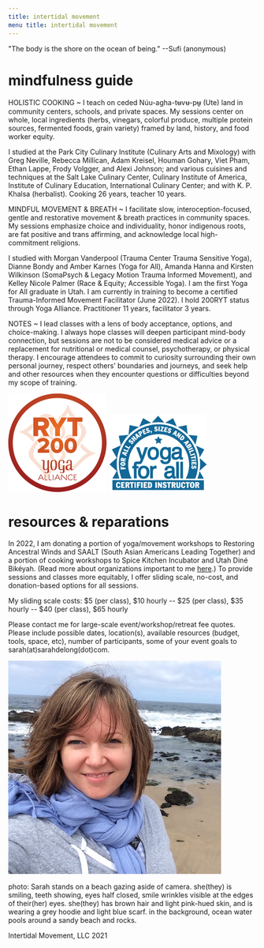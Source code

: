 ```yaml
---
title: intertidal movement  
menu title: intertidal movement
---
```


"The body is the shore on the ocean of being." --Sufi (anonymous)


# mindfulness guide  

HOLISTIC COOKING ~ I teach on ceded Núu-agha-tʉvʉ-pʉ̱ (Ute) land in community centers, schools, and private spaces. My sessions center on whole, local ingredients (herbs, vinegars, colorful produce, multiple protein sources, fermented foods, grain variety) framed by land, history, and food worker equity. 

I studied at the Park City Culinary Institute (Culinary Arts and Mixology) with Greg Neville, Rebecca Millican, Adam Kreisel, Houman Gohary, Viet Pham, Ethan Lappe, Frody Volgger, and Alexi Johnson; and various cuisines and techniques at the Salt Lake Culinary Center, Culinary Institute of America, Institute of Culinary Education, International Culinary Center; and with K. P. Khalsa (herbalist). Cooking 26 years, teacher 10 years. 

MINDFUL MOVEMENT & BREATH ~ I facilitate slow, interoception-focused, gentle and restorative movement & breath practices in community spaces. My sessions emphasize choice and individuality, honor indigenous roots, are fat positive and trans affirming, and acknowledge local high-commitment religions. 

I studied with Morgan Vanderpool (Trauma Center Trauma Sensitive Yoga), Dianne Bondy and Amber Karnes (Yoga for All), Amanda Hanna and Kirsten Wilkinson (SomaPsych & Legacy Motion Trauma Informed Movement), and Kelley Nicole Palmer (Race & Equity; Accessible Yoga). I am the first Yoga for All graduate in Utah. I am currently in training to become a certified Trauma-Informed Movement Facilitator (June 2022). I hold 200RYT status through Yoga Alliance. Practitioner 11 years, facilitator 3 years.   

NOTES ~ I lead classes with a lens of body acceptance, options, and choice-making. I always hope classes will deepen participant mind-body connection, but sessions are not to be considered medical advice or a replacement for nutritional or medical counsel, psychotherapy, or physical therapy. I encourage attendees to commit to curiosity surrounding their own personal journey, respect others’ boundaries and journeys, and seek help and other resources when they encounter questions or difficulties beyond my scope of training.  

![RYT200](/RYT200.png)     ![yogaforallinstructor](/yfa_badge_cyan_200.jpg)  


# resources & reparations 

In 2022, I am donating a portion of yoga/movement workshops to Restoring Ancestral Winds and SAALT (South Asian Americans Leading Together) and a portion of cooking workshops to Spice Kitchen Incubator and Utah Diné Bikéyah. (Read more about organizations important to me [here](https://sarahdelong.com/solidarity).) To provide sessions and classes more equitably, I offer sliding scale, no-cost, and donation-based options for all sessions. 

My sliding scale costs: $5 (per class), $10 hourly -- $25 (per class), $35 hourly --  $40 (per class), $65 hourly

Please contact me for large-scale event/workshop/retreat fee quotes. Please include possible dates, location(s), available resources (budget, tools, space, etc), number of participants, some of your event goals to sarah(at)sarahdelong(dot)com. 


![me](/hihello.JPG)

photo: Sarah stands on a beach gazing aside of camera. she(they) is smiling, teeth showing, eyes half closed, smile wrinkles visible at the edges of their(her) eyes. she(they) has brown hair and light pink-hued skin, and is wearing a grey hoodie and light blue scarf. in the background, ocean water pools around a sandy beach and rocks. 

Intertidal Movement, LLC 2021
